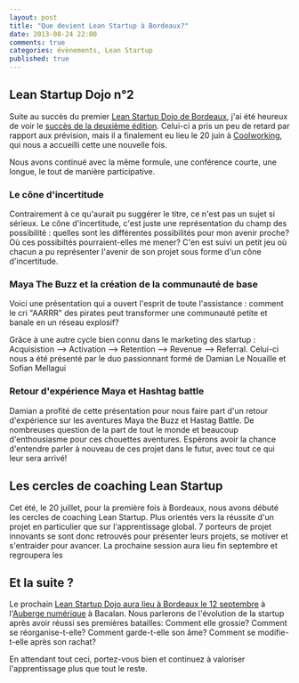 ```yaml
---
layout: post
title: "Que devient Lean Startup à Bordeaux?"
date: 2013-08-24 22:00
comments: true
categories: évènements, Lean Startup
published: true
---
```


## Lean Startup Dojo n°2

Suite au succès du premier [Lean Startup Dojo de Bordeaux](/blog/2013/03/15/lancement-des-lean-startup-dojos-a-bordeaux/), j'ai été heureux de voir le [succès de la deuxième édition](http://www.meetup.com/Lean-Startup-Bordeaux/events/120444062/). Celui-ci a pris un peu de retard par rapport aux prévision, mais il a finalement eu lieu le 20 juin à [Coolworking](http://coolworking.fr), qui nous a accueilli cette une nouvelle fois.

Nous avons continué avec la même formule, une conférence courte, une longue, le tout de manière participative.

### Le cône d'incertitude

Contrairement à ce qu'aurait pu suggérer le titre, ce n'est pas un sujet si sérieux. Le cône d'incertitude, c'est juste une représentation du champ des possibilité : quelles sont les différentes possibilités pour mon avenir proche? Où ces possibiltés pourraient-elles me mener? C'en est suivi un petit jeu où chacun a pu représenter l'avenir de son projet sous forme d'un cône d'incertitude.

### Maya The Buzz et la création de la communauté de base

Voici une présentation qui a ouvert l'esprit de toute l'assistance : comment le cri "AARRR" des pirates peut transformer une communauté petite et banale en un réseau explosif?

Grâce à une autre cycle bien connu dans le marketing des startup : Acquisistion --> Activation --> Retention --> Revenue --> Referral. Celui-ci nous a été présenté par le duo passionnant formé de Damian Le Nouaille et Sofian Mellagui

### Retour d'expérience Maya et Hashtag battle

Damian a profité de cette présentation pour nous faire part d'un retour d'expérience sur les aventures Maya the Buzz et Hastag Battle. De nombreuses question de la part de tout le monde et beaucoup d'enthousiasme pour ces chouettes aventures. Espérons avoir la chance d'entendre parler à nouveau de ces projet dans le futur, avec tout ce qui leur sera arrivé!

## Les cercles de coaching Lean Startup

Cet été, le 20 juillet, pour la première fois à Bordeaux, nous avons débuté les cercles de coaching Lean Startup. Plus orientés vers la réussite d'un projet en particulier que sur l'apprentissage global. 7 porteurs de projet innovants se sont donc retrouvés pour présenter leurs projets, se motiver et s'entraider pour avancer. La prochaine session aura lieu fin septembre et regroupera les 

## Et la suite ?

Le prochain [Lean Startup Dojo aura lieu à Bordeaux le 12 septembre](http://www.meetup.com/Lean-Startup-Bordeaux/events/129358232/) à l'[Auberge numérique](http://www.aecom.org/L-Auberge-Numerique/Presentation) à Bacalan. Nous parlerons de l'évolution de la startup après avoir réussi ses premières batailles: Comment elle grossie? Comment se réorganise-t-elle? Comment garde-t-elle son âme? Comment se modifie-t-elle après son rachat?

En attendant tout ceci, portez-vous bien et continuez à valoriser l'apprentissage plus que tout le reste.
